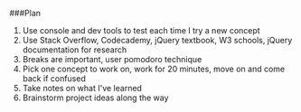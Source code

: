 ###Plan
1. Use console and dev tools to test each time I try a new concept
2. Use Stack Overflow, Codecademy, jQuery textbook, W3 schools, jQuery documentation for research
3. Breaks are important, user pomodoro technique
4. Pick one concept to work on, work for 20 minutes, move on and come back if confused
5. Take notes on what I've learned
6. Brainstorm project ideas along the way
